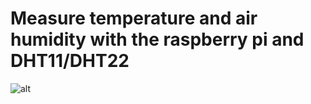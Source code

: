 # Measure temperature and air humidity with the raspberry pi and DHT11/DHT22

![alt](https://github.com/Joey-JJ/datascience-iot/blob/main/assets/setup.jpg)
